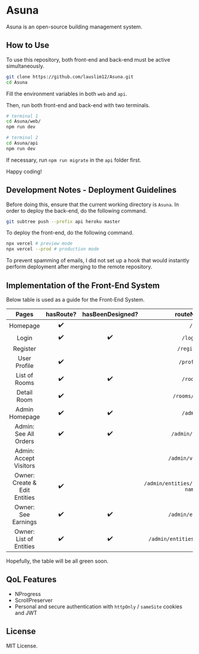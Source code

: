 # Asuna

Asuna is an open-source building management system.

## How to Use

To use this repository, both front-end and back-end must be active simultaneously.

```bash
git clone https://github.com/lauslim12/Asuna.git
cd Asuna
```

Fill the environment variables in both `web` and `api`.

Then, run both front-end and back-end with two terminals.

```bash
# terminal 1
cd Asuna/web/
npm run dev

# terminal 2
cd Asuna/api
npm run dev
```

If necessary, run `npm run migrate` in the `api` folder first.

Happy coding!

## Development Notes - Deployment Guidelines

Before doing this, ensure that the current working directory is `Asuna`. In order to deploy the back-end, do the following command.

```bash
git subtree push --prefix api heroku master
```

To deploy the front-end, do the following command.

```bash
npx vercel # preview mode
npx vercel --prod # production mode
```

To prevent spamming of emails, I did not set up a hook that would instantly perform deployment after merging to the remote repository.

## Implementation of the Front-End System

Below table is used as a guide for the Front-End System.

|             Pages             | hasRoute? | hasBeenDesigned? |               routeName               |
|:-----------------------------:|:---------:|:----------------:|:-------------------------------------:|
|            Homepage           |     ✔️     |                  |                  `/`                  |
|             Login             |     ✔️     |         ✔️        |                `/login`               |
|            Register           |           |                  |              `/register`              |
|          User Profile         |     ✔️     |                  |               `/profile`              |
|         List of Rooms         |     ✔️     |         ✔️        |                `/rooms`               |
|          Detail Room          |     ✔️     |                  |             `/rooms/:slug`            |
|         Admin Homepage        |     ✔️     |         ✔️        |                `/admin`               |
|     Admin: See All Orders     |     ✔️     |         ✔️        |            `/admin/orders`            |
|     Admin: Accept Visitors    |           |                  |           `/admin/visitors`           |
| Owner: Create & Edit Entities |     ✔️     |                  | `/admin/entities/create-:entity-name` |
|      Owner: See Earnings      |     ✔️     |         ✔️        |           `/admin/earnings`           |
|    Owner: List of Entities    |     ✔️     |         ✔️        |     `/admin/entities/:entity-name`    |

Hopefully, the table will be all green soon.

## QoL Features

- NProgress
- ScrollPreserver
- Personal and secure authentication with `httpOnly` / `sameSite` cookies and JWT

## License

MIT License.
